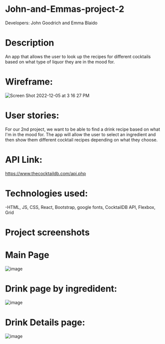 # John-and-Emmas-project-2
Developers: John Goodrich and Emma Blaido
# Description
An app that allows the user to look up the recipes for different cocktails based on what type of liquor they are in the mood for.
# Wireframe:
![Screen Shot 2022-12-05 at 3 16 27 PM](https://user-images.githubusercontent.com/116520614/205746309-6ccc7608-de82-485b-8f6c-be450184ef1b.png)

# User stories:
For our 2nd project, we want to be able to find a drink recipe based on what I'm in the mood for. The app will allow the user to select an ingredient and then show them different cocktail recipes depending on what they choose.
# API Link:
https://www.thecocktaildb.com/api.php
# Technologies used:
-HTML, JS, CSS, React, Bootstrap, google fonts, CocktailDB API, Flexbox, Grid
# Project screenshots
# Main Page
![image](https://user-images.githubusercontent.com/116520614/207068153-8fc39190-cab6-4bb6-85f5-f92c0dcc3f76.png)
# Drink page by ingredident:
![image](https://user-images.githubusercontent.com/116520614/207068856-6b6a9cf4-bcbf-4fd3-b5cf-0005f9f4d02b.png)
# Drink Details page:
![image](https://user-images.githubusercontent.com/116520614/207069169-872f3860-5ca1-4d8b-99c0-2e64ba112d20.png)

